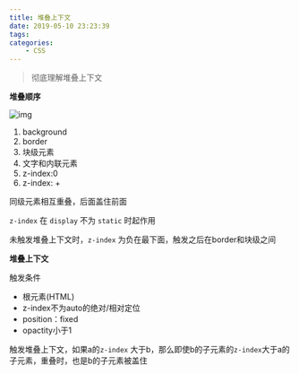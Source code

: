 ```yaml
---
title: 堆叠上下文
date: 2019-05-10 23:23:39
tags:
categories:
	- CSS
---
```


> 彻底理解堆叠上下文

<!--more-->

**堆叠顺序**

![img](/blogImg/z-index.png)

1. background
2. border
3. 块级元素
4. 文字和内联元素
5. z-index:0
6. z-index: +

同级元素相互重叠，后面盖住前面

`z-index` 在 `display` 不为 `static` 时起作用

未触发堆叠上下文时，`z-index` 为负在最下面，触发之后在border和块级之间



**堆叠上下文**

触发条件

- 根元素(HTML)
- z-index不为auto的绝对/相对定位
- position：fixed
- opactity小于1

触发堆叠上下文，如果a的`z-index` 大于b，那么即使b的子元素的`z-index`大于a的子元素，重叠时，也是b的子元素被盖住